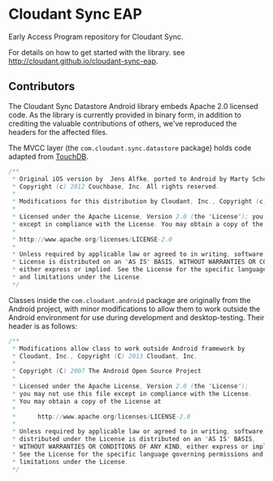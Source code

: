 # Cloudant Sync EAP

Early Access Program repository for Cloudant Sync. 

For details on how to get started with the library. see
http://cloudant.github.io/cloudant-sync-eap.

## Contributors

The Cloudant Sync Datastore Android library embeds Apache 2.0 licensed
code. As the library is currently provided in binary form, in addition
to crediting the valuable contributions of others, we've reproduced the
headers for the affected files.

The MVCC layer (the `com.cloudant.sync.datastore` package) holds 
code adapted from [TouchDB][touchdb].

```java
/**
 * Original iOS version by  Jens Alfke, ported to Android by Marty Schoch
 * Copyright (c) 2012 Couchbase, Inc. All rights reserved.
 *
 * Modifications for this distribution by Cloudant, Inc., Copyright (c) 2013 Cloudant, Inc.
 *
 * Licensed under the Apache License, Version 2.0 (the "License"); you may not use this file
 * except in compliance with the License. You may obtain a copy of the License at
 *
 * http://www.apache.org/licenses/LICENSE-2.0
 *
 * Unless required by applicable law or agreed to in writing, software distributed under the
 * License is distributed on an "AS IS" BASIS, WITHOUT WARRANTIES OR CONDITIONS OF ANY KIND,
 * either express or implied. See the License for the specific language governing permissions
 * and limitations under the License.
 */
```

Classes inside the `com.cloudant.android` package are originally from the
Android project, with minor modifications to allow them to work outside the
Android environment for use during development and desktop-testing. Their
header is as follows:

```java
/**
 * Modifications allow class to work outside Android framework by
 * Cloudant, Inc., Copyright (C) 2013 Cloudant, Inc.
 *
 * Copyright (C) 2007 The Android Open Source Project
 *
 * Licensed under the Apache License, Version 2.0 (the "License");
 * you may not use this file except in compliance with the License.
 * You may obtain a copy of the License at
 *
 *      http://www.apache.org/licenses/LICENSE-2.0
 *
 * Unless required by applicable law or agreed to in writing, software
 * distributed under the License is distributed on an "AS IS" BASIS,
 * WITHOUT WARRANTIES OR CONDITIONS OF ANY KIND, either express or implied.
 * See the License for the specific language governing permissions and
 * limitations under the License.
 */
```

[touchdb]: https://github.com/couchbaselabs/TouchDB-Android
